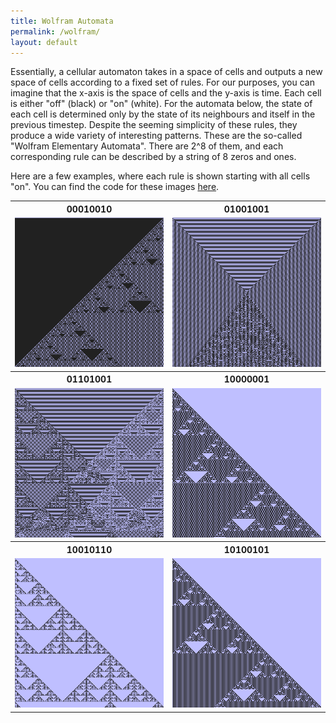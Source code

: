 ```yaml
---
title: Wolfram Automata
permalink: /wolfram/
layout: default
---
```


Essentially, a cellular automaton takes in a space of cells and outputs a new space of cells according to a fixed set of rules. 
For our purposes, you can imagine that the x-axis is the space of cells and the y-axis is time. 
Each cell is either "off" (black) or "on" (white). For the automata below, the state of each cell is determined only by the state of its neighbours and itself in the previous timestep.
Despite the seeming simplicity of these rules, they produce a wide variety of interesting patterns.
These are the so-called "Wolfram Elementary Automata". There are 2^8 of them, and each corresponding rule can be described by a string of 8 zeros and ones. 
<p>
Here are a few examples, where each rule is shown starting with all cells "on". You can find the code for these images <a href = "https://github.com/ibeach/ibeach.github.io/tree/master/code/wolfram">here</a>.

<table margins="2px">
	<tr>
		<th>00010010</th>
		<th>01001001</th>
	</tr>
	<tr>
		<td><img src="\images\wolfram\for_display\00010010.png"></td>
		<td><img src="\images\wolfram\for_display\01001001.png"></td>
	</tr>
	<tr>
		<th>01101001</th>
		<th>10000001</th>
	</tr>
	<tr>
		<td><img src="\images\wolfram\for_display\01101001.png"></td>
		<td><img src="\images\wolfram\for_display\10000001.png"></td>
	</tr>
	<tr>
		<th>10010110</th>
		<th>10100101</th>
	</tr>
	<tr>
		<td><img src="\images\wolfram\for_display\10010110.png"></td>
		<td><img src="\images\wolfram\for_display\10100101.png"></td>
	</tr>
</table>
